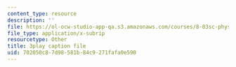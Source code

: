 ```yaml
---
content_type: resource
description: ''
file: https://ol-ocw-studio-app-qa.s3.amazonaws.com/courses/8-03sc-physics-iii-vibrations-and-waves-fall-2016/702050c87d98581b84c9271fafa0e590_T2n6fVybLcU.vtt
file_type: application/x-subrip
resourcetype: Other
title: 3play caption file
uid: 702050c8-7d98-581b-84c9-271fafa0e590
---
```


